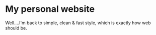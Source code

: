 # My personal website

Well....I'm back to simple, clean & fast style, which is exactly how web should be.
